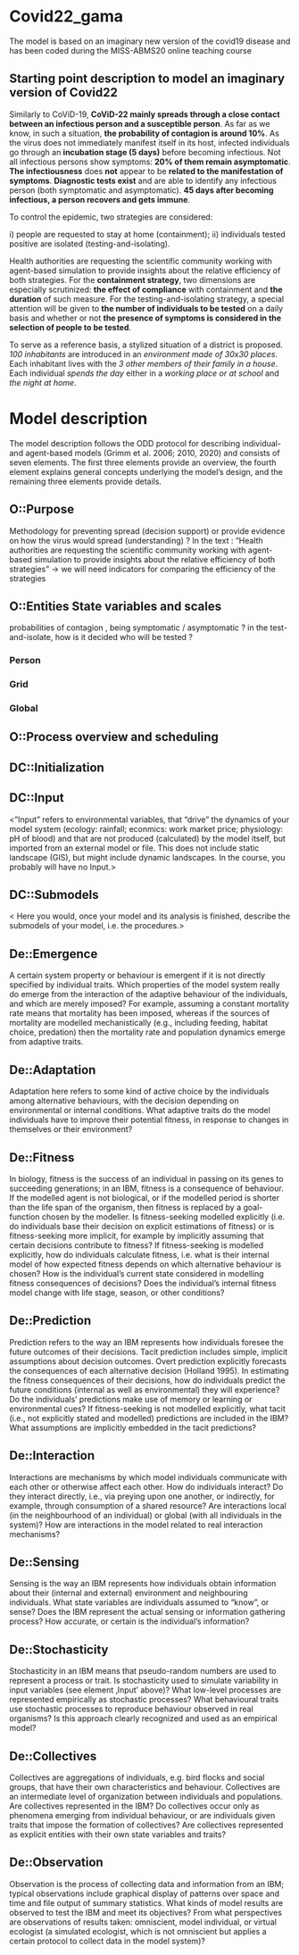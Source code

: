 # Covid22_gama

The model is based on an imaginary new version of the covid19 disease and has been coded during the MISS-ABMS20 online teaching course

## Starting point description to model an imaginary version of Covid22

Similarly to CoViD-19, __CoViD-22 mainly spreads through a close contact between an infectious person and a susceptible person__. As far as we know, in such a situation, __the probability of contagion is around 10%__.  As the virus does not immediately manifest itself in its host, infected individuals go through an __incubation stage (5 days)__ before becoming infectious. Not all infectious persons show symptoms: __20% of them remain asymptomatic__. __The infectiousness__ does __not__ appear to be __related to the manifestation of symptoms__. __Diagnostic tests exist__ and are able to identify any infectious person (both symptomatic and asymptomatic). __45 days after becoming infectious, a person recovers and gets immune__. 

To control the epidemic, two strategies are considered: 

i) people are requested to stay at home (containment); 
ii) individuals tested positive are isolated (testing-and-isolating). 

Health authorities are requesting the scientific community working with agent-based simulation to provide insights about the relative efficiency of both strategies. For the __containment strategy__, two dimensions are especially scrutinized: __the effect of compliance__ with containment and __the duration__ of such measure.  For the testing-and-isolating strategy, a special attention will be given to __the number of individuals to be tested__ on a daily basis and whether or not __the presence of symptoms is considered in the selection of people to be tested__.

To serve as a reference basis, a stylized situation of a district is proposed. *100 inhabitants* are introduced in an *environment made of 30x30 places*. Each inhabitant lives with the *3 other members of their family in a house*. Each individual *spends the day* either in a *working place or at school* and *the night at home*.

# Model description
 
The model description follows the ODD protocol for describing individual- and agent-based models (Grimm et al. 2006; 2010, 2020) and consists of seven elements. The first three elements provide an overview, the fourth element explains general concepts underlying the model’s design, and the remaining three elements provide details.
 
## O::Purpose

Methodology for preventing spread (decision support) or provide evidence on how the virus would spread (understanding) ? 
In the text : “Health authorities are requesting the scientific community working with agent-based simulation to provide insights about the relative efficiency of both strategies”
-> we will need indicators for comparing the efficiency of the strategies 
 
## O::Entities State variables and scales

probabilities of contagion , being symptomatic  / asymptomatic ? in the test-and-isolate, how is it decided who will be tested ? 

### Person 

### Grid

### Global 
 
## O::Process overview and scheduling

## DC::Initialization
 
## DC::Input
 
<”Input” refers to environmental variables, that “drive” the dynamics of your model system (ecology: rainfall; econmics: work market price; physiology: pH of blood) and that are not produced (calculated) by the model itself, but imported from an external model or file. This does not include static landscape (GIS), but might include dynamic landscapes. In the course, you probably will have no Input.>
 
## DC::Submodels
 
< Here you would, once your model and its analysis is finished, describe the submodels of your model, i.e. the procedures.>

## De::Emergence
A certain system property or behaviour is emergent if it is not directly specified by individual traits. Which properties of the model system really do emerge from the interaction of the adaptive behaviour of the individuals, and which are merely imposed? For example, assuming a constant mortality rate means that mortality has been imposed, whereas if the sources of mortality are modelled mechanistically (e.g., including feeding, habitat choice, predation) then the mortality rate and population dynamics emerge from adaptive traits.

## De::Adaptation
Adaptation here refers to some kind of active choice by the individuals among alternative behaviours, with the decision depending on environmental or internal conditions. What adaptive traits do the model individuals have to improve their potential fitness, in response to changes in themselves or their environment?

## De::Fitness
In biology, fitness is the success of an individual in passing on its genes to succeeding generations; in an IBM, fitness is a consequence of behaviour. If the modelled agent is not biological, or if the modelled period is shorter than the life span of the organism, then fitness is replaced by a goal-function chosen by the modeller. Is fitness-seeking modelled explicitly (i.e. do individuals base their decision on explicit estimations of fitness) or is fitness-seeking more implicit, for example by implicitly assuming that certain decisions contribute to fitness? If fitness-seeking is modelled explicitly, how do individuals calculate fitness, i.e. what is their internal model of how expected fitness depends on which alternative behaviour is chosen? How is the individual’s current state considered in modelling fitness consequences of decisions? Does the individual’s internal fitness model change with life stage, season, or other conditions?

## De::Prediction
Prediction refers to the way an IBM represents how individuals foresee the future outcomes of their decisions. Tacit prediction includes simple, implicit assumptions about decision outcomes. Overt prediction explicitly forecasts the consequences of each alternative decision (Holland 1995). In estimating the fitness consequences of their decisions, how do individuals predict the future conditions (internal as well as environmental) they will experience? Do the individuals’ predictions make use of memory or learning or environmental cues?  If fitness-seeking is not modelled explicitly, what tacit (i.e., not explicitly stated and modelled) predictions are included in the IBM? What assumptions are implicitly embedded in the tacit predictions?

## De::Interaction
Interactions are mechanisms by which model individuals communicate with each other or otherwise affect each other. How do individuals interact? Do they interact directly, i.e., via preying upon one another, or indirectly, for example, through consumption of a shared resource? Are interactions local (in the neighbourhood of an individual) or global (with all individuals in the system)? How are interactions in the model related to real interaction mechanisms?

## De::Sensing
Sensing is the way an IBM represents how individuals obtain information about their (internal and external) environment and neighbouring individuals. What state variables are individuals assumed to “know”, or sense? Does the IBM represent the actual sensing or information gathering process? How accurate, or certain is the individual’s information?

## De::Stochasticity
Stochasticity in an IBM means that pseudo-random numbers are used to represent a process or trait. Is stochasticity used to simulate variability in input variables (see element ‚Input’ above)? What low-level processes are represented empirically as stochastic processes? What behavioural traits use stochastic processes to reproduce behaviour observed in real organisms? Is this approach clearly recognized and used as an empirical model?

## De::Collectives
Collectives are aggregations of individuals, e.g. bird flocks and social groups, that have their own characteristics and behaviour. Collectives are an intermediate level of organization between individuals and populations. Are collectives represented in the IBM? Do collectives occur only as phenomena emerging from individual behaviour, or are individuals given traits that impose the formation of collectives? Are collectives represented as explicit entities with their own state variables and traits?

## De::Observation
Observation is the process of collecting data and information from an IBM; typical observations include graphical display of patterns over space and time and file output of summary statistics. What kinds of model results are observed to test the IBM and meet its objectives? From what perspectives are observations of results taken: omniscient, model individual, or virtual ecologist (a simulated ecologist, which is not omniscient but applies a certain protocol to collect data in the model system)?
